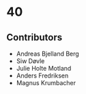 # 40

## Contributors
 - Andreas Bjelland Berg
 - Siw Døvle
 - Julie Holte Motland
 - Anders Fredriksen
 - Magnus Krumbacher
